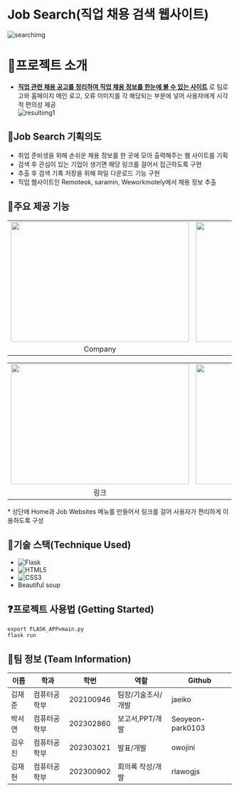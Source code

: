 # Job Search(직업 채용 검색 웹사이트)
  ![searchimg](https://github.com/jaeiko/web-scraper-project/assets/162958493/14d29430-342e-43bb-8d1d-b4a86e5109e0)


# :book:프로젝트 소개
- **<u>직업 관련 채용 공고를 정리하여 직업 채용 정보를 한눈에 볼 수 있는 사이트</u>** 로 팀로고와 홈페이지 메인 로고, 오류 이미지를 각 해당되는 부분에 넣어 사용자에게 시각적 편의성 제공
<br/>![resultimg1](https://github.com/jaeiko/web-scraper-project/assets/162958493/c01d09a4-9297-47f7-886d-13d578797432)

## :bookmark_tabs:Job Search 기획의도
- 취업 준비생을 위해 손쉬운 채용 정보를 한 곳에 모아 출력해주는 웹 사이트를 기획
- 검색 후 관심이 있는 기업이 생기면 해당 링크를 걸어서 접근하도록 구현
- 추출 후 검색 기록 저장을 위해 파일 다운로드 기능 구현
- 직업 웹사이트인 Remoteok, saramin, Weworkmotely에서 채용 정보 추출



## :mag_right:주요 제공 기능
<table>
  <tr>
    <td><img src="https://github.com/jaeiko/web-scraper-project/assets/162958493/d2b30bea-a9ab-4d9c-b0a6-9b47beb15d3b"  width = 400px height = 270px ></td>
    <td><img src="https://github.com/jaeiko/web-scraper-project/assets/162958493/356d765a-c918-4d09-aadd-80f6751f6cb2" width = 400px height = 270px></td>
   </tr> 
   <tr>
      <td align="center">Company</td>
      <td align="center">Location</td>
  </tr>
</table>
<table>
  <tr>
    <td><img src="https://github.com/jaeiko/web-scraper-project/assets/162958493/fdf560c8-b432-4598-8778-0e71387fb33a" width = 400px height = 270px ></td>
    <td><img src="https://github.com/jaeiko/web-scraper-project/assets/162958493/51fd9b5e-5d81-4899-9b57-2123ffc86895" width = 400px height = 270px></td>
   </tr> 
   <tr>
      <td align="center">링크</td>
      <td align="center">연봉이나 조건</td>
  </tr>
</table>
* 상단에 Home과 Job Websites 메뉴를 만들어서 링크를 걸어 사용자가 편리하게 이용하도록 구성


## :hammer:기술 스택(Technique Used)
* <img alt="Flask" src ="https://img.shields.io/badge/Flask-000000.svg?&style=for-the-badge&logo=Flask&logoColor=white"/>
* ![HTML5](https://img.shields.io/badge/HTML5-E34F26.svg?&style=for-the-badge&logo=HTML5&logoColor=white)
* ![CSS3](https://img.shields.io/badge/CSS3-1572B6.svg?&style=for-the-badge&logo=CSS3&logoColor=white)
* Beautiful soup



## :question:프로젝트 사용법 (Getting Started)
```
export FLASK_APP=main.py 
flask run
```

## :raising_hand:팀 정보 (Team Information)

|이름|학과|학번|역할|Github
|-------|---|---|---|----|
|김재준|컴퓨터공학부|202100946|팀장/기술조사/개발|jaeiko
|박서연|컴퓨터공학부|202302860|보고서,PPT/개발|Seoyeon-park0103
|김우진|컴퓨터공학부|202303021|발표/개발|owojini
|김재헌|컴퓨터공학부|202300902|회의록 작성/개발|rlawogjs




